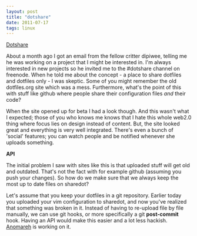 ```yaml
---
layout: post
title: "dotshare"
date: 2011-07-17
tags: linux 
---
```


<a href="http://dotshare.it">Dotshare</a>

About a month ago I got an email from the fellow critter dipiwee,
telling me he was working on a project that I might be interested in.
I'm always interested in new projects so he invited me to the #dotshare
channel on freenode. When he told me about the concept - a place to
share dotfiles and dotfiles only - I was skeptic. Some of you might
remember the old dotfiles.org site which was a mess. Furthermore, what's
the point of this with stuff like github where people share their
configuration files *and* their code?

When the site opened up for beta I had a look though. And this wasn't
what I expected; those of you who knows me knows that I hate this whole
web2.0 thing where focus lies on design instead of content. But, the
site looked great and everything is very well integrated. There's even a
bunch of 'social' features; you can watch people and be notified
whenever she uploads something.

**API**

The initial problem I saw with sites like this is that uploaded stuff
will get old and outdated. That's not the fact with for example github
(assuming you push your changes). So how do we make sure that we always
keep the most up to date files on sharedot?

Let's assume that you keep your dotfiles in a git repository. Earlier
today you uploaded your vim configuration to sharedot, and now you've
realized that something was broken in it. Instead of having to re-upload
file by file manually, we can use git hooks, or more specifically a git
**post-commit** hook. Having an API would make this easier and a lot
less hackish. <a href="http://dotshare.it/~anomareh/">Anomareh</a> is
working on it.

